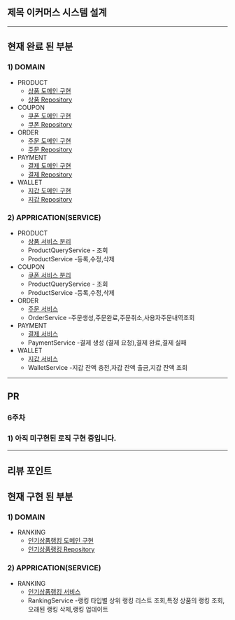<!--
  제목 이커머스 시스템 설계 
-->
## 제목 이커머스 시스템 설계
<!--
  (Optional: 참고 자료가 없는 작업 - 단순 버그 픽스 등 의 경우엔 해당 란을 제거해주세요 !)
  작업에 대한 참고자료(PR, 피그마, 슬랙 등)가 있는 경우 링크를 참고 자료에 같이 추가해주세요.
  히스토리나 정책, 특정 기술 등에 대한 이해가 필요한 작업일 때 참고자료가 있다면 리뷰어에게 큰 도움이 됩니다!
-->
-----------------------------------------------------------------
## 현재 완료 된 부분

### 1) DOMAIN
* PRODUCT
    * [상품 도메인 구현](https://github.com/JuSuIn/hhplusweek2/tree/WEEK5-1/server-java/src/main/java/com/example/ecommerce/domain/catalog)
    * [상품 Repository](https://github.com/JuSuIn/hhplusweek2/tree/WEEK5-1/server-java/src/main/java/com/example/ecommerce/domain/catalog)
* COUPON
    * [쿠폰 도메인 구현](https://github.com/JuSuIn/hhplusweek2/tree/WEEK5-1/server-java/src/main/java/com/example/ecommerce/domain/coupon)
    * [쿠폰 Repository](https://github.com/JuSuIn/hhplusweek2/tree/WEEK5-1/server-java/src/main/java/com/example/ecommerce/domain/coupon)
* ORDER
    * [주문 도메인 구현](https://github.com/JuSuIn/hhplusweek2/tree/WEEK5-1/server-java/src/main/java/com/example/ecommerce/domain/order)
    * [주문 Repository](https://github.com/JuSuIn/hhplusweek2/tree/WEEK5-1/server-java/src/main/java/com/example/ecommerce/domain/order)
* PAYMENT
    * [결제 도메인 구현](https://github.com/JuSuIn/hhplusweek2/tree/WEEK5-1/server-java/src/main/java/com/example/ecommerce/domain/payment)
    * [결제 Repository](https://github.com/JuSuIn/hhplusweek2/tree/WEEK5-1/server-java/src/main/java/com/example/ecommerce/domain/payment)
* WALLET
    * [지갑 도메인 구현](https://github.com/JuSuIn/hhplusweek2/tree/WEEK5-1/server-java/src/main/java/com/example/ecommerce/domain/wallet)
    * [지갑 Repository](https://github.com/JuSuIn/hhplusweek2/tree/WEEK5-1/server-java/src/main/java/com/example/ecommerce/domain/wallet)


### 2) APPRICATION(SERVICE)
* PRODUCT
    * [상품 서비스 분리](https://github.com/JuSuIn/hhplusweek2/tree/WEEK5-1/server-java/src/main/java/com/example/ecommerce/application/catalog)
    * ProductQueryService - 조회
    * ProductService -등록,수정,삭제
* COUPON
    * [쿠폰 서비스 분리](https://github.com/JuSuIn/hhplusweek2/tree/WEEK5-1/server-java/src/main/java/com/example/ecommerce/application/coupon)
    * ProductQueryService - 조회
    * ProductService -등록,수정,삭제
* ORDER
    * [주문 서비스](https://github.com/JuSuIn/hhplusweek2/tree/WEEK5-1/server-java/src/main/java/com/example/ecommerce/application/order)
    * OrderService -주문생성,주문완료,주문취소,사용자주문내역조회
* PAYMENT
    * [결제 서비스](https://github.com/JuSuIn/hhplusweek2/tree/WEEK5-1/server-java/src/main/java/com/example/ecommerce/application/payment)
    * PaymentService -결제 생성 (결제 요청),결제 완료,결제 실패
* WALLET
    * [지갑 서비스](https://github.com/JuSuIn/hhplusweek2/tree/WEEK5-1/server-java/src/main/java/com/example/ecommerce/application/wallet)
    * WalletService -지갑 잔액 충전,자갑 잔액 출금,지갑 잔액 조회

-----------------------------------------------------------------

## PR
### 6주차
### 1) 아직 미구현된 로직 구현 중입니다.
<!-- 해당 PR이 왜 발생했고, 어떤부분에 대한 작업인지 작성해주세요. -->

-----------------------------------------------------------------

## 리뷰 포인트
## 현재 구현 된 부분

### 1) DOMAIN
* RANKING
    * [인기상품랭킹 도메인 구현](https://github.com/JuSuIn/hhplusweek2/tree/WEEK6-1/server-java/src/main/java/com/example/ecommerce/domain/ranking)
    * [인기상품랭킹 Repository](https://github.com/JuSuIn/hhplusweek2/tree/WEEK6-1/server-java/src/main/java/com/example/ecommerce/domain/ranking)

### 2) APPRICATION(SERVICE)
* RANKING
    * [인기상품랭킹 서비스](https://github.com/JuSuIn/hhplusweek2/tree/WEEK6-1/server-java/src/main/java/com/example/ecommerce/application/ranking)
    * RankingService -랭킹 타입별 상위 랭킹 리스트 조회,특정 상품의 랭킹 조회,오래된 랭킹 삭제,랭킹 업데이트
